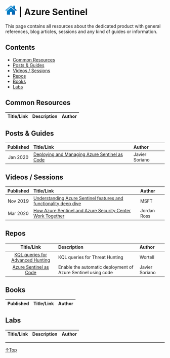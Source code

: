 # [![Home](/img/home.png)](../README.md "Home") | Azure Sentinel

This page contains all resources about the dedicated product with general references, blog articles, sessions and any kind of guides or information.

## Contents
- [Common Resources](#common-resource)
- [Posts & Guides](#posts-&-guides)
- [Videos / Sessions](#videos-/-sessions)
- [Repos](#repos)
- [Books](#books)
- [Labs](#labs)


## Common Resources
| Title/Link | Description | Author |
| :--------: | :---------- | :----- |

## Posts & Guides
| Published | Title/Link                                                                                                                                                             | Author         |
| :-------: | :--------------------------------------------------------------------------------------------------------------------------------------------------------------------- | :------------- |
| Jan 2020  | [Deploying and Managing Azure Sentinel as Code](https://techcommunity.microsoft.com/t5/azure-sentinel/deploying-and-managing-azure-sentinel-as-code/bc-p/1241224#M239) | Javier Soriano |

## Videos / Sessions
| Published | Title/Link                                                                                                       | Author      |
| :-------: | :--------------------------------------------------------------------------------------------------------------- | :---------- |
| Nov 2019  | [Understanding Azure Sentinel features and functionality deep dive](https://www.youtube.com/watch?v=7An7BB-CcQI) | MSFT        |
| Mar 2020  | [How Azure Sentinel and Azure Security Center Work Together](https://www.youtube.com/watch?v=DrfxrfM64Dg)        | Jordan Ross |

## Repos
|                                Title/Link                                 | Description                                                  | Author         |
| :-----------------------------------------------------------------------: | :----------------------------------------------------------- | :------------- |
|    [KQL queries for Advanced Hunting](https://github.com/wortell/KQL)     | KQL queries for Threat Hunting                               | Wortell        |
| [Azure Sentinel as Code](https://github.com/javiersoriano/sentinelascode) | Enable the automatic deployment of Azure Sentinel using code | Javier Soriano |


## Books
| Published | Title/Link | Author |
| :-------: | :--------- | :----- |

## Labs
| Title/Link | Description | Author |
| :--------: | :---------- | :----- |
___
 <a href="#top" title="Back to the top.">↑Top</a>

